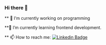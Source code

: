 ### Hi there 👋

** 🔭 I’m currently working on programming

**🌱 I’m currently learning frontend development.

** 📫 How to reach me: 
[![Linkedin Badge](https://img.shields.io/badge/-Instagram-C13584?style=flat-quare&labelColor=C13584&logo=instagram&logoColor=white&link=link)](https://www.linkedin.com/in/cansu-demirhan-177387190/)
<!--
**cansudmrhan/cansudmrhan** is a ✨ _special_ ✨ repository because its `README.md` (this file) appears on your GitHub profile.

Here are some ideas to get you started:

- 🔭 I’m currently working on ...
- 🌱 I’m currently learning ...
- 👯 I’m looking to collaborate on ...
- 🤔 I’m looking for help with ...
- 💬 Ask me about ...
- 📫 How to reach me: ...
- 😄 Pronouns: ...
- ⚡ Fun fact: ...
-->
